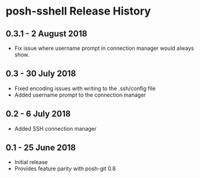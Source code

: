 # posh-sshell Release History

## 0.3.1 - 2 August 2018
- Fix issue where username prompt in connection manager would always show.

## 0.3 - 30 July 2018
- Fixed encoding issues with writing to the .ssh/config file
- Added username prompt to the connection manager

## 0.2 - 6 July 2018
- Added SSH connection manager

## 0.1 - 25 June 2018
- Initial release
- Provides feature parity with posh-git 0.8
